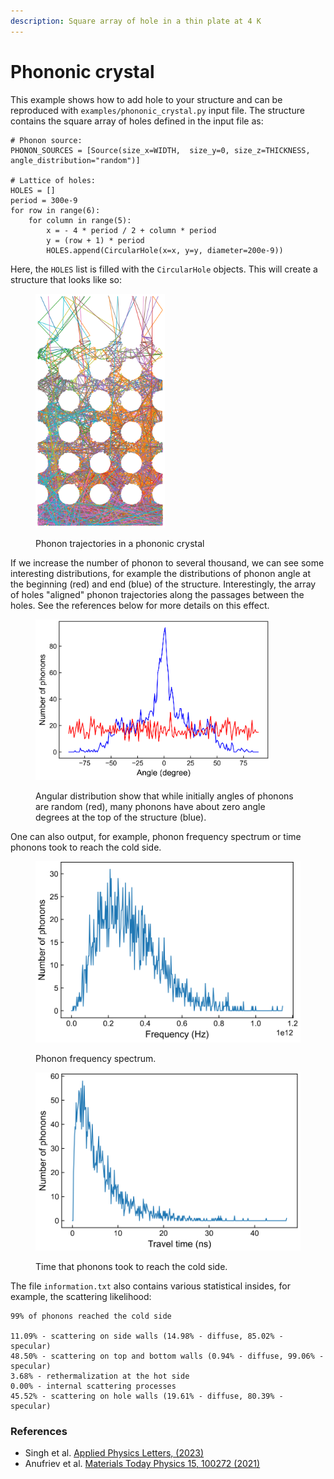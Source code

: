 ```yaml
---
description: Square array of hole in a thin plate at 4 K
---
```


# Phononic crystal

This example shows how to add hole to your structure and can be reproduced with `examples/phononic_crystal.py` input file. The structure contains the square array of holes defined in the input file as:

```
# Phonon source:
PHONON_SOURCES = [Source(size_x=WIDTH,  size_y=0, size_z=THICKNESS, angle_distribution="random")]

# Lattice of holes:
HOLES = []
period = 300e-9
for row in range(6):
    for column in range(5):
        x = - 4 * period / 2 + column * period
        y = (row + 1) * period
        HOLES.append(CircularHole(x=x, y=y, diameter=200e-9))
```

Here, the `HOLES` list is filled with the `CircularHole` objects. This will create a structure that looks like so:

<figure><img src="../.gitbook/assets/image (5).png" alt="" width="207"><figcaption><p>Phonon trajectories in a phononic crystal</p></figcaption></figure>

If we increase the number of phonon to several thousand, we can see some interesting distributions, for example the distributions of phonon angle at the beginning (red) and end (blue) of the structure. Interestingly, the array of holes "aligned" phonon trajectories along the passages between the holes. See the references below for more details on this effect.

<figure><img src="../.gitbook/assets/image (4).png" alt="" width="375"><figcaption><p>Angular distribution show that while initially angles of phonons are random (red), many phonons have about zero angle degrees at the top of the structure (blue).</p></figcaption></figure>

One can also output, for example, phonon frequency spectrum or time phonons took to reach the cold side.

<div>

<figure><img src="../.gitbook/assets/image (7).png" alt=""><figcaption><p>Phonon frequency spectrum.</p></figcaption></figure>

 

<figure><img src="../.gitbook/assets/image (8).png" alt=""><figcaption><p>Time that phonons took to reach the cold side.</p></figcaption></figure>

</div>

The file `information.txt` also contains various statistical insides, for example, the scattering likelihood:

```
99% of phonons reached the cold side

11.09% - scattering on side walls (14.98% - diffuse, 85.02% - specular)
48.50% - scattering on top and bottom walls (0.94% - diffuse, 99.06% - specular)
3.68% - rethermalization at the hot side
0.00% - internal scattering processes
45.52% - scattering on hole walls (19.61% - diffuse, 80.39% - specular)
```

### References

* Singh et al. [Applied Physics Letters, (2023)](https://aip.scitation.org/doi/10.1063/5.0137221)
* Anufriev et al. [Materials Today Physics 15, 100272 (2021)](https://www.sciencedirect.com/science/article/pii/S2542529320300961)

